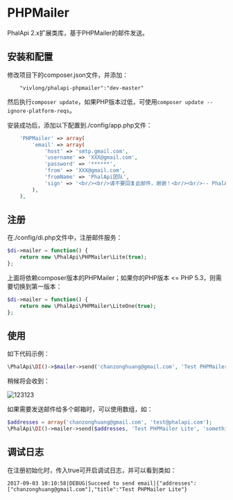 # PHPMailer
PhalApi 2.x扩展类库，基于PHPMailer的邮件发送。

## 安装和配置
修改项目下的composer.json文件，并添加：  
```
    "vivlong/phalapi-phpmailer":"dev-master"
```
然后执行```composer update```，如果PHP版本过低，可使用```composer update --ignore-platform-reqs```。  

安装成功后，添加以下配置到./config/app.php文件：  
```php
    'PHPMailer' => array(
        'email' => array(
            'host' => 'smtp.gmail.com',
            'username' => 'XXX@gmail.com',
            'password' => '******',
            'from' => 'XXX@gmail.com',
            'fromName' => 'PhalApi团队',
            'sign' => '<br/><br/>请不要回复此邮件，谢谢！<br/><br/>-- PhalApi团队敬上 ',
        ),
    ),
```

## 注册
在./config/di.php文件中，注册邮件服务：  
```php
$di->mailer = function() {
    return new \PhalApi\PHPMailer\Lite(true);
};
```

上面将依赖composer版本的PHPMailer；如果你的PHP版本 <= PHP 5.3，则需要切换到第一版本：
```php
$di->mailer = function() {
    return new \PhalApi\PHPMailer\LiteOne(true);
};
```

## 使用
如下代码示例：
```php
\PhalApi\DI()->$mailer->send('chanzonghuang@gmail.com', 'Test PHPMailer Lite', 'something here ...');
```

稍候将会收到：


![123123](http://webtools.qiniudn.com/20150411005257_6e6c7a610357cf80e4513557a110d86d)


如果需要发送邮件给多个邮箱时，可以使用数组，如：  
```php
$addresses = array('chanzonghuang@gmail.com', 'test@phalapi.com');
\PhalApi\DI()->mailer->send($addresses, 'Test PHPMailer Lite', 'something here ...');
```

## 调试日志
在注册初始化时，传入true可开启调试日志，并可以看到类如：  
```
2017-09-03 10:10:58|DEBUG|Succeed to send email|{"addresses":["chanzonghuang@gmail.com"],"title":"Test PHPMailer Lite"}
```

